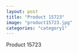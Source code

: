 ```yaml
---
layout: post
title: "Product 15723"
image: "product15723.jpg"
categories: "category1"
---
```

Product 15723
